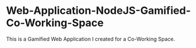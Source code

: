 # Web-Application-NodeJS-Gamified-Co-Working-Space
This is a Gamified Web Application I created for a Co-Working Space. 
